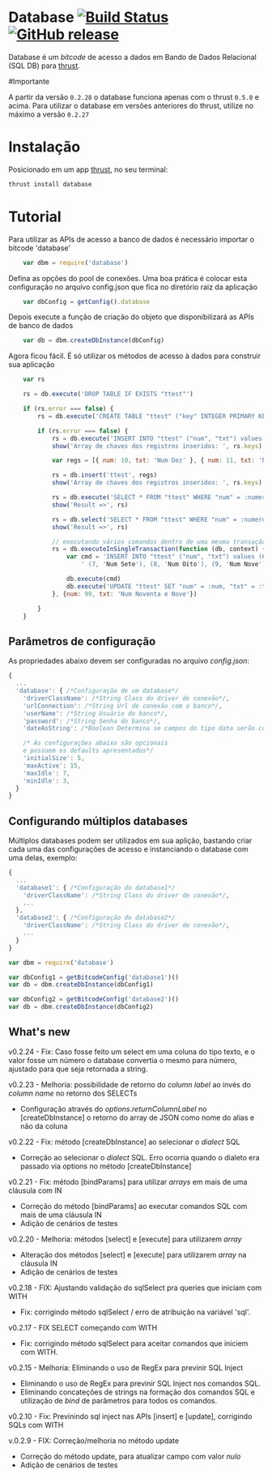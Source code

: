 Database
[![Build Status](https://travis-ci.org/thrust-bitcodes/database.svg?branch=master)](https://travis-ci.org/thrust-bitcodes/database) [![GitHub release](https://img.shields.io/github/release/thrust-bitcodes/database.svg)](https://github.com/thrust-bitcodes/database/releases)
===============

Database é um *bitcode* de acesso a dados em Bando de Dados Relacional (SQL DB) para [thrust](https://github.com/thrustjs/thrust).

#Importante

A partir da versão `0.2.28` o database funciona apenas com o thrust `0.5.0` e acima.
Para utilizar o database em versões anteriores do thrust, utilize no máximo a versão `0.2.27`

# Instalação

Posicionado em um app [thrust](https://github.com/thrustjs/thrust), no seu terminal:

```bash
thrust install database
```

# Tutorial

Para utilizar as APIs de acesso a banco de dados é necessário importar o bitcode 'database'
```javascript
    var dbm = require('database')
```

Defina as opções do pool de conexões. Uma boa prática é colocar esta configuração no arquivo config.json que
fica no diretório raiz da aplicação
```javascript
    var dbConfig = getConfig().database
```

Depois execute a função de criação do objeto que disponibilizará as APIs de banco de dados
```javascript
    var db = dbm.createDbInstance(dbConfig)
```

Agora ficou fácil. É só utilizar os métodos de acesso à dados para construir sua aplicação
```javascript
    var rs

    rs = db.execute('DROP TABLE IF EXISTS "ttest"')

    if (rs.error === false) {
        rs = db.execute('CREATE TABLE "ttest" ("key" INTEGER PRIMARY KEY AUTOINCREMENT, "num" NUMERIC, "txt" VARCHAR(64)) ')

        if (rs.error === false) {
            rs = db.execute('INSERT INTO "ttest" ("num", "txt") values (1, 'Num Um')', true)
            show('Array de chaves dos registros inseridos: ', rs.keys)

            var regs = [{ num: 10, txt: 'Num Dez' }, { num: 11, txt: 'Num Onze' }, { num: 12, txt: 'Num Doze' }]

            rs = db.insert('ttest', regs)
            show('Array de chaves dos registros inseridos: ', rs.keys)

            rs = db.execute('SELECT * FROM "ttest" WHERE "num" = :numero AND "txt" = :texto', {numero: 11, texto: 'Num Onze'})
            show('Result =>', rs)

            rs = db.select('SELECT * FROM "ttest" WHERE "num" = :numero AND "txt" = :texto', {numero: 10, texto: 'Num Dez'})
            show('Result =>', rs)

            // executando vários comandos dentro de uma mesma transação
            rs = db.executeInSingleTransaction(function (db, context) {
                var cmd = 'INSERT INTO "ttest" ("num", "txt") values (6, \'Num Seis\'), ' +
                    ' (7, 'Num Sete'), (8, 'Num Oito'), (9, 'Num Nove')'

                db.execute(cmd)
                db.execute('UPDATE "ttest" SET "num" = :num, "txt" = :txt WHERE "num"=9', context)
            }, {num: 99, txt: 'Num Noventa e Nove'})

        }
    }

```
## Parâmetros de configuração
As propriedades abaixo devem ser configuradas no arquivo *config.json*:

``` javascript
{
  ...
  'database': { /*Configuração de um database*/
    'driverClassName': /*String Class do driver de conexão*/,
    'urlConnection': /*String Url de conexão com o banco*/,
    'userName': /*String Usuário do banco*/,
    'password': /*String Senha do banco*/,
    'dateAsString': /*Boolean Determina se campos do tipo data serão considerados como string (Default: false) */

    /* As configurações abaixo são opcionais
    e possuem os defaults apresentados*/
    'initialSize': 5,
    'maxActive': 15,
    'maxIdle': 7,
    'minIdle': 3,
  }
}
```
## Configurando múltiplos databases

Múltiplos databases podem ser utilizados em sua aplição, bastando criar cada uma das configurações de acesso e instanciando o database com uma delas, exemplo:

``` javascript
{
  ...
  'database1': { /*Configuração do database1*/
    'driverClassName': /*String Class do driver de conexão*/,
    ...
  },
  'database2': { /*Configuração do database2*/
    'driverClassName': /*String Class do driver de conexão*/,
    ...
  }
}
```
``` javascript
var dbm = require('database')

var dbConfig1 = getBitcodeConfig('database1')()
var db = dbm.createDbInstance(dbConfig1)

var dbConfig2 = getBitcodeConfig('database2')()
var db = dbm.createDbInstance(dbConfig2)
```

## What's new

v0.2.24 - Fix: Caso fosse feito  um select em uma coluna do tipo texto, e o valor fosse um número
o database convertia o mesmo para número, ajustado para que seja retornada a string.

v0.2.23 - Melhoria: possibilidade de retorno do _column label_ ao invés do _column name_ no retorno dos SELECTs
* Configuração através do _options_._returnColumnLabel_ no [createDbInstance] o retorno do array de JSON como nome do alias e não da coluna

v0.2.22 - Fix: método [createDbInstance] ao selecionar o _dialect_ SQL
* Correção ao selecionar o _dialect_ SQL. Erro ocorria quando o dialeto era passado via options no
método [createDbInstance]

v0.2.21 - Fix: método [bindParams] para utilizar _arrays_ em mais de uma cláusula com IN
* Correção do método [bindParams] ao executar comandos SQL com mais de uma cláusula IN
* Adição de cenários de testes

v0.2.20 - Melhoria: métodos [select] e [execute] para utilizarem _array_
* Alteração dos métodos [select] e [execute] para utilizarem _array_ na cláusula IN
* Adição de cenários de testes

v0.2.18 - FIX: Ajustando validação do sqlSelect pra queries que iniciam com WITH
* Fix: corrigindo método sqlSelect / erro de atribuição na variável 'sql'.

v0.2.17 - FIX SELECT começando com WITH
* Fix: corrigindo método sqlSelect para aceitar comandos que iniciem com WITH.

v0.2.15 - Melhoria: Eliminando o uso de RegEx para previnir SQL Inject
* Eliminando o uso de RegEx para previnir SQL Inject nos comandos SQL.
* Eliminando concateções de strings na formação dos comandos SQL e utilização de _bind_ de parâmetros para todos os comandos.

v0.2.10 - Fix: Previnindo sql inject nas APIs [insert] e [update], corrigindo SQLs com WITH

v.0.2.9 - FIX: Correção/melhoria no método update
* Correção do método update, para atualizar campo com valor _nulo_
* Adição de cenários de testes
